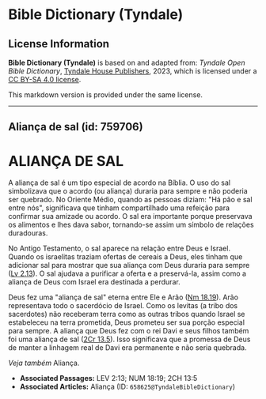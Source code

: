 # Bible Dictionary (Tyndale)

## License Information

**Bible Dictionary (Tyndale)** is based on and adapted from: _Tyndale Open Bible Dictionary_, [Tyndale House Publishers](https://tyndaleopenresources.com/), 2023, which is licensed under a [CC BY-SA 4.0 license](https://creativecommons.org/licenses/by-sa/4.0/legalcode.en).

This markdown version is provided under the same license.



--------------------------------

## Aliança de sal (id: 759706)

ALIANÇA DE SAL
==============

A aliança de sal é um tipo especial de acordo na Bíblia. O uso do sal simbolizava que o acordo (ou aliança) duraria para sempre e não poderia ser quebrado. No Oriente Médio, quando as pessoas diziam: "Há pão e sal entre nós", significava que tinham compartilhado uma refeição para confirmar sua amizade ou acordo. O sal era importante porque preservava os alimentos e lhes dava sabor, tornando\-se assim um símbolo de relações duradouras.

No Antigo Testamento, o sal aparece na relação entre Deus e Israel. Quando os israelitas traziam ofertas de cereais a Deus, eles tinham que adicionar sal para mostrar que sua aliança com Deus duraria para sempre ([Lv 2\.13](https://ref.ly/Lev2:13)). O sal ajudava a purificar a oferta e a preservá\-la, assim como a aliança de Deus com Israel era destinada a perdurar.

Deus fez uma "aliança de sal" eterna entre Ele e Arão ([Nm 18\.19](https://ref.ly/Num18:19)). Arão representava todo o sacerdócio de Israel. Como os levitas (a tribo dos sacerdotes) não receberam terra como as outras tribos quando Israel se estabeleceu na terra prometida, Deus prometeu ser sua porção especial para sempre. A aliança que Deus fez com o rei Davi e seus filhos também foi uma aliança de sal ([2Cr 13\.5](https://ref.ly/2Chr13:5)). Isso significava que a promessa de Deus de manter a linhagem real de Davi era permanente e não seria quebrada.

*Veja também* Aliança.

* **Associated Passages:** LEV 2:13; NUM 18:19; 2CH 13:5
* **Associated Articles:** Aliança (ID: `658625@TyndaleBibleDictionary`)

